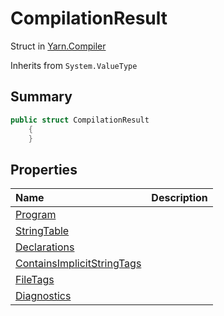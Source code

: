 # CompilationResult

Struct in [Yarn.Compiler](/api/csharp/yarn.compiler.md)

Inherits from `System.ValueType`

## Summary



```csharp
public struct CompilationResult
    {
    }
```

## Properties

|Name|Description|
|:---|:---|
|[Program](/api/csharp/yarn.compiler.compilationresult.program.md)||
|[StringTable](/api/csharp/yarn.compiler.compilationresult.stringtable.md)||
|[Declarations](/api/csharp/yarn.compiler.compilationresult.declarations.md)||
|[ContainsImplicitStringTags](/api/csharp/yarn.compiler.compilationresult.containsimplicitstringtags.md)||
|[FileTags](/api/csharp/yarn.compiler.compilationresult.filetags.md)||
|[Diagnostics](/api/csharp/yarn.compiler.compilationresult.diagnostics.md)||

